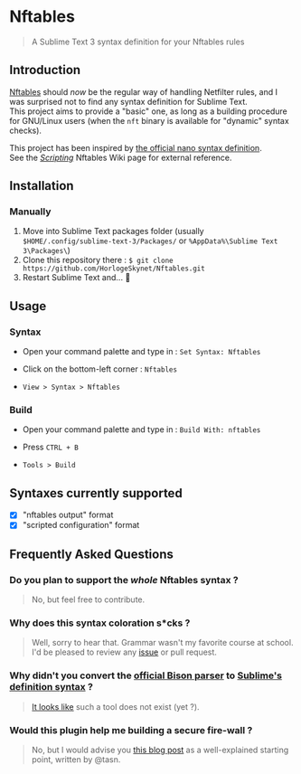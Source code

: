 # Nftables

> A Sublime Text 3 syntax definition for your Nftables rules

## Introduction

[Nftables](https://netfilter.org/projects/nftables/) should _now_ be the regular way of handling Netfilter rules, and I was surprised not to find any syntax definition for Sublime Text.  
This project aims to provide a "basic" one, as long as a building procedure for GNU/Linux users (when the `nft` binary is available for "dynamic" syntax checks).

This project has been inspired by [the official nano syntax definition](https://git.savannah.gnu.org/cgit/nano.git/tree/syntax/nftables.nanorc).  
See the [_Scripting_](https://wiki.nftables.org/wiki-nftables/index.php/Scripting) Nftables Wiki page for external reference.

## Installation

<!-- ### With Package Control

1. Open your command palette and type in : `Package Control: Install Package`
2. Browse the list or search for `Nftables`
3. Press `Enter` and you're done !

Package Control dedicated page [here](https://packagecontrol.io/packages/Nftables). -->

### Manually

1. Move into Sublime Text packages folder (usually `$HOME/.config/sublime-text-3/Packages/` or `%AppData%\Sublime Text 3\Packages\`)
2. Clone this repository there : `$ git clone https://github.com/HorlogeSkynet/Nftables.git`
3. Restart Sublime Text and... :tada:

## Usage

### Syntax

* Open your command palette and type in : `Set Syntax: Nftables`

* Click on the bottom-left corner : `Nftables`

* `View > Syntax > Nftables`

### Build

* Open your command palette and type in : `Build With: nftables`

* Press `CTRL + B`

* `Tools > Build`

## Syntaxes currently supported

* [X] "nftables output" format
* [X] "scripted configuration" format

## Frequently Asked Questions

### Do you plan to support the _whole_ Nftables syntax ?

> No, but feel free to contribute.

### Why does this syntax coloration s\*cks ?

> Well, sorry to hear that. Grammar wasn't my favorite course at school.  
> I'd be pleased to review any [issue](https://github.com/HorlogeSkynet/Nftables/issues/new) or pull request.

### Why didn't you convert the [official Bison parser](https://git.netfilter.org/nftables/tree/src/parser_bison.y) to [Sublime's definition syntax](https://www.sublimetext.com/docs/3/syntax.html) ?

> [It looks like](https://forum.sublimetext.com/t/convert-bnf-yacc-grammar-definition-to-syntax-package/15980) such a tool does not exist (yet ?).

### Would this plugin help me building a secure fire-wall ?

> No, but I would advise you [this blog post](https://stosb.com/blog/explaining-my-configs-nftables/) as a well-explained starting point, written by @tasn.
